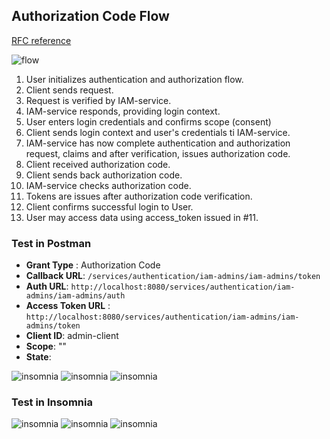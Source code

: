 ## Authorization Code Flow
[RFC reference](https://tools.ietf.org/html/rfc6749#section-1.3.1)

![flow](131_authorization-code-flow.svg)

1. User initializes authentication and authorization flow.
2. Client sends request.
3. Request is verified by IAM-service.
4. IAM-service responds, providing login context.
5. User enters login credentials and confirms scope (consent)
6. Client sends login context and user's credentials ti IAM-service.
7. IAM-service has now complete authentication and authorization request, claims and after verification, issues authorization code.
8. Client received authorization code.
9. Client sends back authorization code.
10. IAM-service checks authorization code.
11. Tokens are issues after authorization code verification.
12. Client confirms successful login to User.
13. User may access data using access_token issued in #11.    

### Test in Postman

* __Grant Type__ : Authorization Code
* __Callback URL__: ```/services/authentication/iam-admins/iam-admins/token```
* __Auth URL__: ```http://localhost:8080/services/authentication/iam-admins/iam-admins/auth```
* __Access Token URL__ : ```http://localhost:8080/services/authentication/iam-admins/iam-admins/token```
* __Client ID__: admin-client
* __Scope__: ""
* __State__: <random-string>

![insomnia](131_flow-postman-01.png) 
![insomnia](131_flow-postman-02.png) 
![insomnia](131_flow-postman-03.png) 

### Test in Insomnia
![insomnia](131_flow-insomnia-01.png) 
![insomnia](131_flow-insomnia-02.png) 
![insomnia](131_flow-insomnia-03.png) 